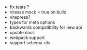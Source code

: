 - fix tests ?
- vitesse mock = true on build
- vitepress?
- types for meta options
- backwards compatibility for new api
- update docs
- webpack support
- support schema-dts
